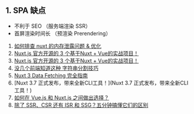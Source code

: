 ## 1. SPA 缺点

- 不利于 SEO （服务端渲染 SSR）
- 首屏渲染时间长 （预渲染 Prerendering）

1. [如何排查 nuxt 的内存泄露问题 & 优化](https://mp.weixin.qq.com/s/ZfhKh7BkfzCXA7C6D3Waaw)
2. [Nuxt.js 官方开源的 3 个基于Nuxt + Vue的实战项目！](https://mp.weixin.qq.com/s/oVCLER3RRAHHNDzfJhru8g)
3. [Nuxt.js 官方开源的 3 个基于Nuxt + Vue的实战项目！](https://mp.weixin.qq.com/s/oVCLER3RRAHHNDzfJhru8g)
4. [没几个前端知道这种 字符串分割技巧](https://mp.weixin.qq.com/s/AsI71qlGH57v0c_-OwVDvQ)
5. [Nuxt 3 Data Fetching 完全指南](https://mp.weixin.qq.com/s/52KyBnZ2_nQVH53ftyB_jw)
6. [Nuxt 3.7 正式发布，带来全新CLI工具！](Nuxt 3.7 正式发布，带来全新CLI工具！)
7. [如何在 Vue.js 和 Nuxt.js 之间做出选择？](https://mp.weixin.qq.com/s/TmByCJXeczIkWLepxAtxUA)
8. [除了 SSR、CSR 还有 ISR 和 SSG？五分钟搞懂它们的区别](https://mp.weixin.qq.com/s/rXCCStpJfbXpqhWYF4nz6A)
